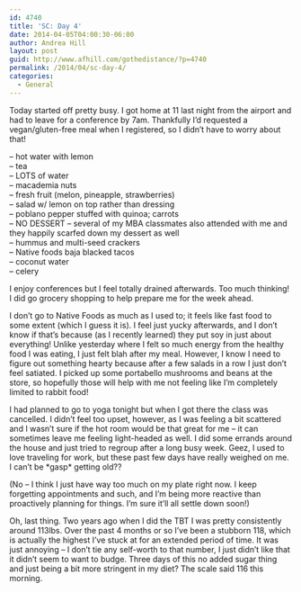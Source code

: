 ```yaml
---
id: 4740
title: 'SC: Day 4'
date: 2014-04-05T04:00:30-06:00
author: Andrea Hill
layout: post
guid: http://www.afhill.com/gothedistance/?p=4740
permalink: /2014/04/sc-day-4/
categories:
  - General
---
```

Today started off pretty busy. I got home at 11 last night from the airport and had to leave for a conference by 7am. Thankfully I&#8217;d requested a vegan/gluten-free meal when I registered, so I didn&#8217;t have to worry about that!

&#8211; hot water with lemon  
&#8211; tea  
&#8211; LOTS of water  
&#8211; macademia nuts  
&#8211; fresh fruit (melon, pineapple, strawberries)  
&#8211; salad w/ lemon on top rather than dressing  
&#8211; poblano pepper stuffed with quinoa; carrots  
&#8211; NO DESSERT &#8211; several of my MBA classmates also attended with me and they happily scarfed down my dessert as well  
&#8211; hummus and multi-seed crackers  
&#8211; Native foods baja blacked tacos  
&#8211; coconut water  
&#8211; celery

I enjoy conferences but I feel totally drained afterwards. Too much thinking! I did go grocery shopping to help prepare me for the week ahead. 

I don&#8217;t go to Native Foods as much as I used to; it feels like fast food to some extent (which I guess it is). I feel just yucky afterwards, and I don&#8217;t know if that&#8217;s because (as I recently learned) they put soy in just about everything! Unlike yesterday where I felt so much energy from the healthy food I was eating, I just felt blah after my meal. However, I know I need to figure out something hearty because after a few salads in a row I just don&#8217;t feel satiated. I picked up some portabello mushrooms and beans at the store, so hopefully those will help with me not feeling like I&#8217;m completely limited to rabbit food! 

I had planned to go to yoga tonight but when I got there the class was cancelled. I didn&#8217;t feel too upset, however, as I was feeling a bit scattered and I wasn&#8217;t sure if the hot room would be that great for me &#8211; it can sometimes leave me feeling light-headed as well. I did some errands around the house and just tried to regroup after a long busy week. Geez, I used to love traveling for work, but these past few days have really weighed on me. I can&#8217;t be \*gasp\* getting old??

(No &#8211; I think I just have way too much on my plate right now. I keep forgetting appointments and such, and I&#8217;m being more reactive than proactively planning for things. I&#8217;m sure it&#8217;ll all settle down soon!) 

Oh, last thing. Two years ago when I did the TBT I was pretty consistently around 113lbs. Over the past 4 months or so I&#8217;ve been a stubborn 118, which is actually the highest I&#8217;ve stuck at for an extended period of time. It was just annoying &#8211; I don&#8217;t tie any self-worth to that number, I just didn&#8217;t like that it didn&#8217;t seem to want to budge. Three days of this no added sugar thing and just being a bit more stringent in my diet? The scale said 116 this morning.